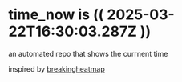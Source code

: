 # time_now is (( 2025-03-22T16:30:03.287Z ))

an automated repo that shows the currnent time

inspired by [breakingheatmap](https://github.com/breakingheatmap/breakingheatmap)